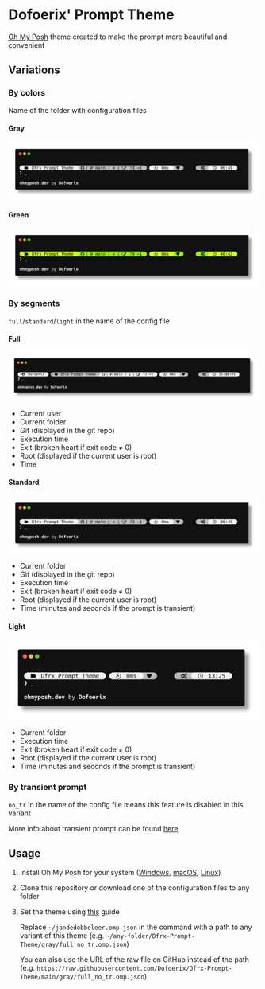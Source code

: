# Dofoerix' Prompt Theme

[Oh My Posh](https://github.com/JanDeDobbeleer/oh-my-posh) theme created to make the prompt more beautiful and convenient

## Variations

### By colors

Name of the folder with configuration files

#### Gray

![gray](./screenshots/gray.png)

#### Green

![green](./screenshots/green.png)

### By segments

`full`/`standard`/`light` in the name of the config file

#### Full

![full](./screenshots/full.png)

- Current user
- Current folder 
- Git (displayed in the git repo)
- Execution time
- Exit (broken heart if exit code ≠ 0)
- Root (displayed if the current user is root)
- Time

#### Standard

![standard](./screenshots/standard.png)

- Current folder 
- Git (displayed in the git repo)
- Execution time
- Exit (broken heart if exit code ≠ 0)
- Root (displayed if the current user is root)
- Time (minutes and seconds if the prompt is transient)

#### Light

![light](./screenshots/light.png)

- Current folder
- Execution time
- Exit (broken heart if exit code ≠ 0)
- Root (displayed if the current user is root)
- Time (minutes and seconds if the prompt is transient)

### By transient prompt

`no_tr` in the name of the config file means this feature is disabled in this variant

More info about transient prompt can be found [here](https://ohmyposh.dev/docs/configuration/transient)

## Usage

1. Install Oh My Posh for your system ([Windows](https://ohmyposh.dev/docs/installation/windows), [macOS](https://ohmyposh.dev/docs/installation/macos), [Linux](https://ohmyposh.dev/docs/installation/macos))
2. Clone this repository or download one of the configuration files to any folder
3. Set the theme using [this](https://ohmyposh.dev/docs/installation/customize#config-syntax) guide

   Replace `~/jandedobbeleer.omp.json` in the command with a path to any variant of this theme (e.g. `~/any-folder/Dfrx-Prompt-Theme/gray/full_no_tr.omp.json`)

   You can also use the URL of the raw file on GitHub instead of the path (e.g. `https://raw.githubusercontent.com/Dofoerix/Dfrx-Prompt-Theme/main/gray/full_no_tr.omp.json`)